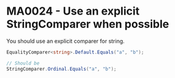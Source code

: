 # MA0024 - Use an explicit StringComparer when possible

You should use an explicit comparer for string.

````csharp
EqualityComparer<string>.Default.Equals("a", "b");

// Should be
StringComparer.Ordinal.Equals("a", "b");
````
